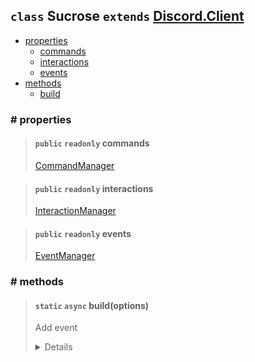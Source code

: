 ## `class` Sucrose `extends` [Discord.Client](https://discord.js.org/#/docs/discord.js/stable/class/Client)

- [properties](#properties)
  - [commands](#public-readonly-commands)
  - [interactions](#public-readonly-interactions)
  - [events](#public-readonly-events)
- [methods](#methods)
  - [build](#static-async-buildoptions)

### # properties

> #### `public` `readonly` commands
>
> [CommandManager](../managers/CommandManager.md)

> #### `public` `readonly` interactions
>
> [InteractionManager](../managers/InteractionManager.md)

> #### `public` `readonly` events
>
> [EventManager](../managers/EventManager.md)

### # methods

> #### `static` `async` build(options)
>
> Add event
>
> <details>
>
> | parameters |                     type                     | optional |
> | :--------: | :------------------------------------------: | :------: |
> |  options   | [SucroseOptions](../types/SucroseOptions.md) |  false   |
>
> ##### example
>
> ```js
> await Sucrose.build({
>   intents: [Intents.FLAGS.GUILDS],
>   env: { source: './src', extension: 'ts' },
>   token: 'your discord bot token',
> });
> ```
>
> `return` Promise\<this>
>
> </details>
